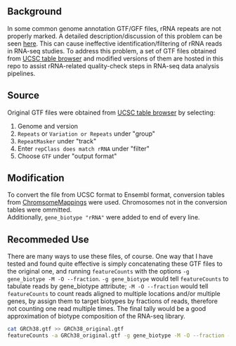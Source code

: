 ## Background
In some common genome annotation GTF/GFF files, rRNA repeats are not properly marked. A detailed description/discussion of this problem can be seen [here](http://seqanswers.com/forums/showthread.php?t=41868). This can cause ineffective identification/filtering of rRNA reads in RNA-seq studies. To address this problem, a set of GTF files obtained from [UCSC table browser](https://genome.ucsc.edu/cgi-bin/hgTables) and modified versions of them are hosted in this repo to assist rRNA-related quality-check steps in RNA-seq data analysis pipelines.
## Source
Original GTF files were obtained from [UCSC table browser](https://genome.ucsc.edu/cgi-bin/hgTables) by selecting:
1. Genome and version
2. `Repeats` or `Variation or Repeats` under "group"
3. `RepeatMasker` under "track"
4. Enter `repClass does match rRNA` under "filter"
5. Choose `GTF` under "output format"
## Modification
To convert the file from UCSC format to Ensembl format, conversion tables from [ChromsomeMappings](https://github.com/dpryan79/ChromosomeMappings) were used. Chromosomes not in the conversion tables were ommitted.<br>
Additionally, `gene_biotype "rRNA"` were added to end of every line.
## Recommeded Use
There are many ways to use these files, of course. One way that I have tested and found quite effective is simply concatenating these GTF files to the original one, and running `featureCounts` with the options `-g gene_biotype -M -O --fraction`. `-g gene_biotype` would tell `featureCounts` to tabulate reads by gene_biotype attribute; `-M -O --fraction` would tell `featureCounts` to count reads aligned to multiple locations and/or multiple genes, by assign them to target biotypes by fractions of reads, therefore not counting one read multiple times. The final tally would be a good approximation of biotype composition of the RNA-seq library.
```bash
cat GRCh38.gtf >> GRCh38_original.gtf
featureCounts -a GRCh38_original.gtf -g gene_biotype -M -O --fraction -p -o sample_biotype.featureCounts.txt -s 0 sample.bam
```
